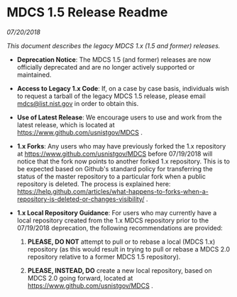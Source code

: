 # MDCS 1.5 Release Readme
_07/20/2018_

_This document describes the legacy MDCS 1.x (1.5 and former) releases._

* __Deprecation Notice__: The MDCS 1.5 (and former) releases are now officially deprecated and are no longer actively supported or maintained.

* __Access to Legacy 1.x Code__: If, on a case by case basis, individuals wish to request a tarball of the legacy MDCS 1.5 release, please email mdcs@list.nist.gov in order to obtain this.

* __Use of Latest Release__: We encourage users to use and work from the latest release, which is located at https://www.github.com/usnistgov/MDCS .

* __1.x Forks__: Any users who may have previously forked the 1.x repository at https://www.github.com/usnistgov/MDCS before 07/19/2018 will notice that the fork now points to another forked 1.x repository. This is to be expected based on Github's standard policy for transferring the status of the master repository to a particular fork when a public repository is deleted. The process is explained here: https://help.github.com/articles/what-happens-to-forks-when-a-repository-is-deleted-or-changes-visibility/ .

* __1.x Local Repository Guidance__: For users who may currently have a local repository created from the 1.x MDCS repository prior to the 07/19/2018 deprecation, the following recommendations are provided:
  1. __PLEASE, DO NOT__ attempt to pull or to rebase a local (MDCS 1.x) repository (as this would result in trying to pull or rebase a MDCS 2.0 repository relative to a former MDCS 1.5 repository).

  2. __PLEASE, INSTEAD, DO__ create a new local repository, based on MDCS 2.0 going forward, located at https://www.github.com/usnistgov/MDCS .

